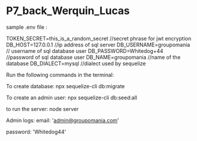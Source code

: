 # P7_back_Werquin_Lucas

sample .env file :

TOKEN_SECRET=this_is_a_random_secret  	//secret phrase for jwt encryption
DB_HOST=127.0.0.1					//ip address of sql server
DB_USERNAME=groupomania				// username of sql database user
DB_PASSWORD=Whitedog+44				//password of sql database user
DB_NAME=groupomania					//name of the database
DB_DIALECT=mysql					//dialect used by sequelize



Run the following commands in the terminal:

To create database:
npx sequelize-cli db:migrate

To create an admin user:
npx sequelize-cli db:seed:all

to run the server:
node server


Admin logs:
email: 'admin@groupomania.com'

password: 'Whitedog44'

